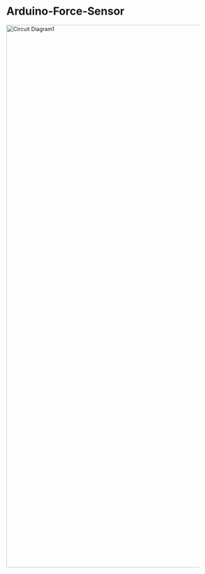 # Arduino-Force-Sensor
<img width="1420" alt="Circuit Diagram1" src="https://github.com/PrateekSinghRajput/Arduino-Force-Sensor/assets/92904643/e33bef39-1aae-4d40-9212-fc29f20be22d">
